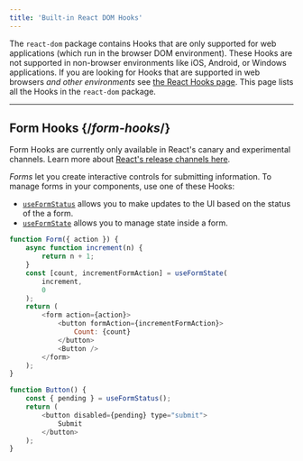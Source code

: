 ```yaml
---
title: 'Built-in React DOM Hooks'
---
```


<Intro>

The `react-dom` package contains Hooks that are only supported for web applications (which run in the browser DOM environment). These Hooks are not supported in non-browser environments like iOS, Android, or Windows applications. If you are looking for Hooks that are supported in web browsers _and other environments_ see [the React Hooks page](../../react/hooks.md). This page lists all the Hooks in the `react-dom` package.

</Intro>

---

## Form Hooks {/_form-hooks_/}

<Canary>

Form Hooks are currently only available in React's canary and experimental channels. Learn more about [React's release channels here](https://react.dev/community/versioning-policy#all-release-channels).

</Canary>

_Forms_ let you create interactive controls for submitting information. To manage forms in your components, use one of these Hooks:

-   [`useFormStatus`](/reference/react-dom/hooks/useFormStatus) allows you to make updates to the UI based on the status of the a form.
-   [`useFormState`](/reference/react-dom/hooks/useFormState) allows you to manage state inside a form.

```js
function Form({ action }) {
    async function increment(n) {
        return n + 1;
    }
    const [count, incrementFormAction] = useFormState(
        increment,
        0
    );
    return (
        <form action={action}>
            <button formAction={incrementFormAction}>
                Count: {count}
            </button>
            <Button />
        </form>
    );
}

function Button() {
    const { pending } = useFormStatus();
    return (
        <button disabled={pending} type="submit">
            Submit
        </button>
    );
}
```
